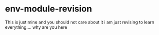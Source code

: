 # env-module-revision
This is just mine and you should not care about it i am just revising to learn everything.... why are you here
